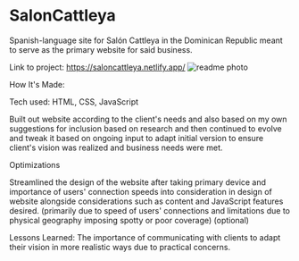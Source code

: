 # SalonCattleya

Spanish-language site for Salón Cattleya in the Dominican Republic meant to serve as the primary website for said business. 

Link to project: https://saloncattleya.netlify.app/
![readme photo](https://user-images.githubusercontent.com/102261261/175811476-76f15ebe-388f-4f00-b163-51eaddb244b1.jpg)



How It's Made:

Tech used: HTML, CSS, JavaScript

Built out website according to the client's needs and also based on my own suggestions for inclusion based on research and then continued to evolve and tweak it based on ongoing input to adapt initial version to ensure client's vision was realized and business needs were met.


Optimizations

Streamlined the design of the website after taking primary device and importance of users' connection speeds into consideration in design of website alongside considerations such as content and JavaScript features desired. (primarily due to speed of users' connections and limitations due to physical geography imposing spotty or poor coverage)
(optional)

Lessons Learned:
The importance of communicating with clients to adapt their vision in more realistic ways due to practical concerns.
